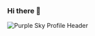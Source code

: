 ### Hi there 👋
![Purple Sky Profile Header](https://github.com/code-byepi/code-byepi/assets/167562067/477188b9-a567-463e-891d-094203d01ef1)


<!--
**code-byepi/code-byepi** is a ✨ _special_ ✨ repository because its `README.md` (this file) appears on your GitHub profile.

Here are some ideas to get you started:

- 🔭 I’m currently working on ...
- 🌱 I’m currently learning ...
- 👯 I’m looking to collaborate on ...
- 🤔 I’m looking for help with ...
- 💬 Ask me about ...
- 📫 How to reach me: ...
- 😄 Pronouns: ...
- ⚡ Fun fact: ...
-->
